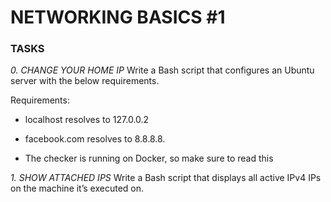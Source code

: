 # NETWORKING BASICS #1 #

### TASKS ###

*0. CHANGE YOUR HOME IP*
Write a Bash script that configures an Ubuntu server with the below requirements.

Requirements:

+ localhost resolves to 127.0.0.2
- facebook.com resolves to 8.8.8.8.
+ The checker is running on Docker, so make sure to read this

*1. SHOW ATTACHED IPS*
Write a Bash script that displays all active IPv4 IPs on the machine it’s executed on.

